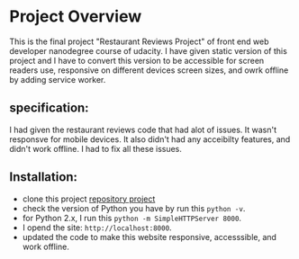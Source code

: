 # Project Overview
This is the final project "Restaurant Reviews Project" of front end web developer nanodegree course of udacity. I have given static version of this project and I have to convert this version to be accessible for screen readers use, responsive on different devices screen sizes, and owrk offline by adding service worker.  


## specification:
I had given the restaurant reviews code that had alot of issues. It wasn't responsve for mobile devices.  It also didn't had any acceibilty features, and didn't work offline. I had to fix all these issues.   


## Installation:
* clone this project [repository project](https://github.com/udacity/mws-restaurant-stage-1)
* check the version of Python you have by run this `python -v`.
* for Python 2.x, I run this `python -m SimpleHTTPServer 8000`. 
* I opend the site: `http://localhost:8000`.  
* updated the code to make this website responsive, accesssible, and work offline. 
 


 
